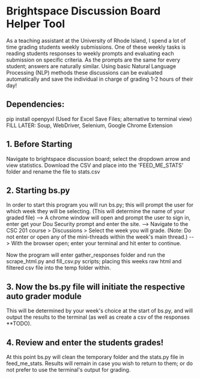 # Brightspace Discussion Board Helper Tool
As a teaching assistant at the University of Rhode Island, I spend a lot of time grading students weekly submissions. One of these weekly tasks is reading students responses to weekly prompts and evaluating each submission on specific criteria. As the prompts are the same for every student; answers are naturally similar. Using basic Natural Language Processing (NLP) methods these discussions can be evaluated automatically and save the individual in charge of grading 1-2 hours of their day!  

## Dependencies:
pip install openpyxl  (Used for Excel Save Files; alternative to terminal view)
FILL LATER: Soup, WebDriver, Selenium, Google Chrome Extension
  
## 1. Before Starting  
Navigate to brightspace discussion board; select the dropdown arrow and view statistics. Download the CSV and place into the 'FEED_ME_STATS' folder and rename the file to stats.csv  

## 2. Starting bs.py
In order to start this program you will run bs.py; this will prompt the user for which week they will be selecting. (This will determine the name of your graded file) 
--> A chrome window will open and prompt the user to sign in, enter get your Dou Security prompt and enter the site.
--> Navigate to the CSC 201 course  > Discussions > Select the week you will grade. (Note: Do not enter or open any of the mini-threads within the week's main thread.)
--> With the browser open; enter your terminal and hit enter to continue.  
  
Now the program will enter gather_responses folder and run the scrape_html.py and fill_csv.py scripts; placing this weeks raw html and filtered csv file into the temp folder within.   
  
## 3. Now the bs.py file will initiate the respective auto grader module
This will be determined by your week's choice at the start of bs.py, and will output the results to the terminal (as well as create a csv of the responses **TODO).  
  
## 4. Review and enter the students grades! 
At this point bs.py will clean the temporary folder and the stats.py file in feed_me_stats. Results will remain in case you wish to return to them; or do not prefer to use the terminal's output for grading.

